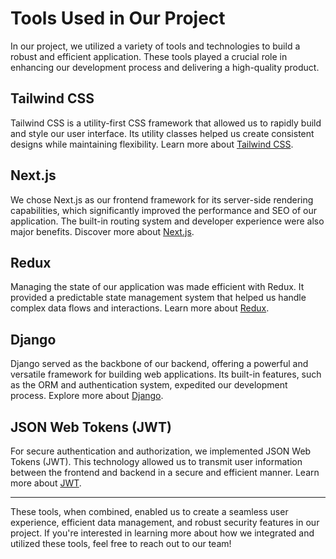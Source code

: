 # Tools Used in Our Project

In our project, we utilized a variety of tools and technologies to build a robust and efficient application. These tools played a crucial role in enhancing our development process and delivering a high-quality product.

## **Tailwind CSS**

Tailwind CSS is a utility-first CSS framework that allowed us to rapidly build and style our user interface. Its utility classes helped us create consistent designs while maintaining flexibility. Learn more about [Tailwind CSS](https://tailwindcss.com/).

## **Next.js**

We chose Next.js as our frontend framework for its server-side rendering capabilities, which significantly improved the performance and SEO of our application. The built-in routing system and developer experience were also major benefits. Discover more about [Next.js](https://nextjs.org/).

## **Redux**

Managing the state of our application was made efficient with Redux. It provided a predictable state management system that helped us handle complex data flows and interactions. Learn more about [Redux](https://redux.js.org/).

## **Django**

Django served as the backbone of our backend, offering a powerful and versatile framework for building web applications. Its built-in features, such as the ORM and authentication system, expedited our development process. Explore more about [Django](https://www.djangoproject.com/).

## **JSON Web Tokens (JWT)**

For secure authentication and authorization, we implemented JSON Web Tokens (JWT). This technology allowed us to transmit user information between the frontend and backend in a secure and efficient manner. Learn more about [JWT](https://jwt.io/).

---

These tools, when combined, enabled us to create a seamless user experience, efficient data management, and robust security features in our project. If you're interested in learning more about how we integrated and utilized these tools, feel free to reach out to our team!
